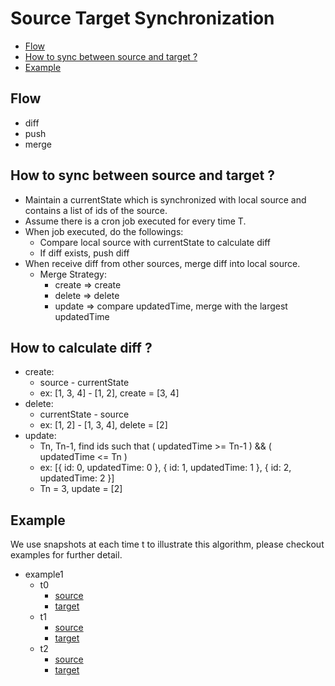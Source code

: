 # Source Target Synchronization

- [Flow](#flow)
- [How to sync between source and target ?](#how-to-sync-between-source-and-target-?)
- [Example](#example)


## Flow

- diff
- push
- merge


## How to sync between source and target ?

- Maintain a currentState which is synchronized with local source and contains a list of ids of the source.
- Assume there is a cron job executed for every time T.
- When job executed, do the followings:
  - Compare local source with currentState to calculate diff
  - If diff exists, push diff
- When receive diff from other sources, merge diff into local source.
  - Merge Strategy:
    - create => create
    - delete => delete
    - update => compare updatedTime, merge with the largest updatedTime


## How to calculate diff ?

- create:
  - source - currentState
  - ex: [1, 3, 4] - [1, 2], create = [3, 4]
- delete:
  - currentState - source
  - ex: [1, 2] - [1, 3, 4], delete = [2]
- update:
  - Tn, Tn-1, find ids such that ( updatedTime >= Tn-1 ) && ( updatedTime <= Tn )
  - ex: [{ id: 0, updatedTime: 0 }, { id: 1, updatedTime: 1 }, { id: 2, updatedTime: 2 }]
  - Tn = 3, update = [2]


## Example

We use snapshots at each time t to illustrate this algorithm, please checkout examples for further detail.
- example1
  - t0
    - [source](./examples/example0/t0/source.md)
    - [target](./examples/example0/t0/target.md)
  - t1
    - [source](./examples/example0/t1/source.md)
    - [target](./examples/example0/t1/target.md)
  - t2
    - [source](./examples/example0/t2/source.md)
    - [target](./examples/example0/t2/target.md)
